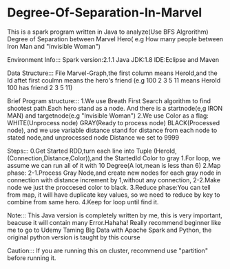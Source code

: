 # Degree-Of-Separation-In-Marvel
This is a spark program written in Java to analyze(Use BFS Algrorithm) Degree of Separation between Marvel Hero(
e.g How many people between Iron Man and "Invisible Woman")

Environment Info:::
Spark version:2.1.1
Java JDK:1.8
IDE:Eclipse and Maven

Data Structure:::
File Marvel-Graph,the first column means HeroId,and the Id aftet first coulmn means the hero's friend
(e.g 100 2 3 5 11  means HeroId 100 has friend 2 3 5 11)


Brief Program structure:::
1.We use Breath First Search algorithm to find shootest path.Each hero stand as a node. And there is a startnode(e,g IRON MAN)
and targetnode(e.g "Invisible Woman")
2.We use Color as a flag: WHITE(Unprocess node) GRAY(Ready to process node) BLACK(Processed node), and we use variable distance stand for 
distance from each node to stated node,and unprocessed node Distance we set to 9999 

Steps:::
0.Get Started RDD,turn each line into Tuple (HeroId,(Connection,Distance,Color)),and the StartedId Color to gray
1.For loop, we assume we can run all of it with 10 Degree(A lot,mean is less than 6)
2.Map phase:
2-1.Process Gray Node,and create new nodes for each gray node in connection with distance increment by 1,without any connection,
2-2.Make node we just the proccesed color to black. 
3.Reduce phase:You can tell from map, it will have duplicate key values, so we need to reduce by key to combine from same hero.
4.Keep for loop until find it.



Note:::
This Java version is completely written by me, this is very important, beacuse it will contain many Error.Hahaha!
Really recommend beginner like me to go to Udemy Taming Big Data with Apache Spark and Python, the original python version 
is taught by this course

Caution:::
If you are running this on cluster, recommend use "partition" before running it.


